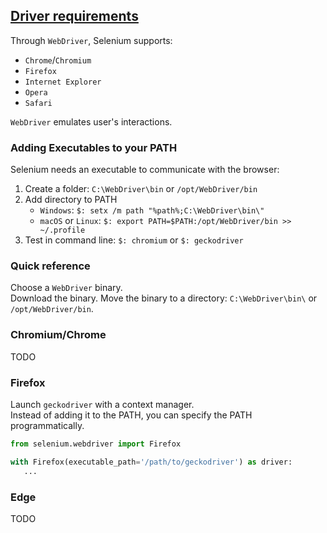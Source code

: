 ## [Driver requirements](https://selenium.dev/documentation/en/webdriver/driver_requirements/)

Through `WebDriver`, Selenium supports:
* `Chrome`/`Chromium`
* `Firefox`
* `Internet Explorer`
* `Opera`
* `Safari`

`WebDriver` emulates user's interactions.  

### Adding Executables to your PATH

Selenium needs an executable to communicate with the browser:
1) Create a folder: `C:\WebDriver\bin` or `/opt/WebDriver/bin`
2) Add directory to PATH
    * `Windows`: `$: setx /m path "%path%;C:\WebDriver\bin\"`
    * `macOS` or `Linux`: `$: export PATH=$PATH:/opt/WebDriver/bin >> ~/.profile`
3) Test in command line: `$: chromium` or `$: geckodriver`

### Quick reference

Choose a `WebDriver` binary.  
Download the binary.
Move the binary to a directory: `C:\WebDriver\bin\` or `/opt/WebDriver/bin`.  

### Chromium/Chrome

TODO

### Firefox

Launch `geckodriver` with a context manager.  
Instead of adding it to the PATH, you can specify the PATH programmatically.  

```python
from selenium.webdriver import Firefox

with Firefox(executable_path='/path/to/geckodriver') as driver:
   ...
```

### Edge

TODO

